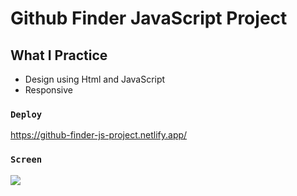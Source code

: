 # Github Finder JavaScript Project

## What I Practice
- Design using Html and JavaScript
- Responsive

### `Deploy`

https://github-finder-js-project.netlify.app/

### `Screen`

![](GithubFinder.gif)

